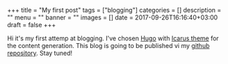 +++
title = "My first post"
tags = ["blogging"]
categories = []
description = ""
menu = ""
banner = ""
images = []
date = 2017-09-26T16:16:40+03:00
draft = false
+++

Hi it's my first attemp at blogging. I've chosen [Hugo](https://gohugo.io/) with
[Icarus theme](https://github.com/digitalcraftsman/hugo-icarus-theme) for the content generation.
This blog is going to be published vi my [github repository](https://github.com/romange/blog).
Stay tuned!


